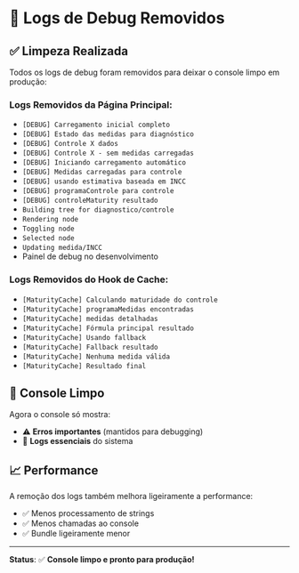 # 🧹 Logs de Debug Removidos

## ✅ **Limpeza Realizada**

Todos os logs de debug foram removidos para deixar o console limpo em produção:

### **Logs Removidos da Página Principal:**
- `[DEBUG] Carregamento inicial completo`
- `[DEBUG] Estado das medidas para diagnóstico`
- `[DEBUG] Controle X dados`
- `[DEBUG] Controle X - sem medidas carregadas`
- `[DEBUG] Iniciando carregamento automático`
- `[DEBUG] Medidas carregadas para controle`
- `[DEBUG] usando estimativa baseada em INCC`
- `[DEBUG] programaControle para controle`
- `[DEBUG] controleMaturity resultado`
- `Building tree for diagnostico/controle`
- `Rendering node`
- `Toggling node`
- `Selected node`
- `Updating medida/INCC`
- Painel de debug no desenvolvimento

### **Logs Removidos do Hook de Cache:**
- `[MaturityCache] Calculando maturidade do controle`
- `[MaturityCache] programaMedidas encontradas`
- `[MaturityCache] medidas detalhadas`
- `[MaturityCache] Fórmula principal resultado`
- `[MaturityCache] Usando fallback`
- `[MaturityCache] Fallback resultado`
- `[MaturityCache] Nenhuma medida válida`
- `[MaturityCache] Resultado final`

## 🎯 **Console Limpo**

Agora o console só mostra:
- ⚠️ **Erros importantes** (mantidos para debugging)
- 📝 **Logs essenciais** do sistema

## 📈 **Performance**

A remoção dos logs também melhora ligeiramente a performance:
- ✅ Menos processamento de strings
- ✅ Menos chamadas ao console
- ✅ Bundle ligeiramente menor

---

**Status**: ✅ **Console limpo e pronto para produção!** 